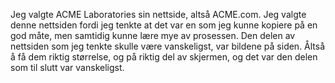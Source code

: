Jeg valgte ACME Laboratories sin nettside, altså ACME.com. Jeg valgte denne nettsiden fordi jeg tenkte at det var en som jeg kunne kopiere på en god måte,
men samtidig kunne lære mye av prosessen. Den delen av nettsiden som jeg tenkte skulle være vanskeligst, var bildene på siden. Åltså å få dem riktig størrelse, 
og på riktig del av skjermen, og det var den delen som til slutt var vanskeligst. 
